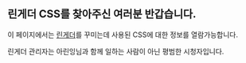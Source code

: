## 린게더 CSS를 찾아주신 여러분 반갑습니다.

이 페이지에서는 [린게더](https://tgd.kr/aaarin317)를 꾸미는데 사용된 CSS에 대한 정보를 열람가능합니다.

린게더 관리자는 아린잉님과 함께 일하는 사람이 아닌 평범한 시청자입니다.
